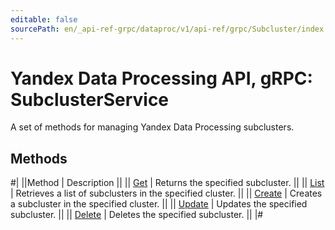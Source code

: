 ```yaml
---
editable: false
sourcePath: en/_api-ref-grpc/dataproc/v1/api-ref/grpc/Subcluster/index.md
---
```


# Yandex Data Processing API, gRPC: SubclusterService

A set of methods for managing Yandex Data Processing subclusters.

## Methods

#|
||Method | Description ||
|| [Get](get.md) | Returns the specified subcluster. ||
|| [List](list.md) | Retrieves a list of subclusters in the specified cluster. ||
|| [Create](create.md) | Creates a subcluster in the specified cluster. ||
|| [Update](update.md) | Updates the specified subcluster. ||
|| [Delete](delete.md) | Deletes the specified subcluster. ||
|#